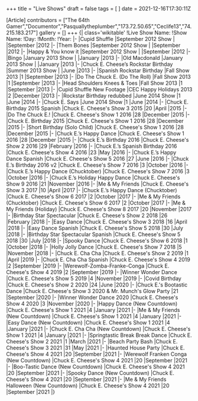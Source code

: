 +++
title = "Live Shows"
draft = false
tags = [ ]
date = 2021-12-16T17:30:11Z

[Article]
contributors = ["The 64th Gamer","Documentor","Pasquallytheplumber","173.72.50.65","Ceclife13","74.215.183.217"]
gallery = []
+++
{| class='wikitable'
!Live Show Name:
!Show Name:
!Day:
!Month:
!Year:
|-
|Cupid Shuffle
|September 2012 Show
|
|September
|2012
|-
|Them Bones
|September 2012 Show
|
|September
|2012
|-
|Happy & You know it
|September 2012 Show
|
|September
|2012
|-
|Bingo
|January 2013 Show
|
|January
|2013
|-
|Old Macdonald
|January 2013 Show
|
|January
|2013
|-
|Chuck E. Cheese’s Rockstar Birthday
|Summer 2013 Show
|
|June
|2013
|-
|Spanish Rockstar Birthday
|Fall Show 2013
|1
|September
|2013
|-
|Do The Chuck E. (Do The Roll)
|Fall Show 2013
|1
|September
|2013
|-
|Head Shoulders Knees & Toes
|Fall Show 2013
|1
|September
|2013
|-
|Cupid Shuffle New Footage
|CEC Happy Holidays 2013
|2
|December
|2013
|-
|Rockstar Birthday redubbed
|June 2014 Show
|1
|June
|2014
|-
|Chuck E. Says
|June 2014 Show
|1
|June
|2014
|-
|Chuck E. Birthday 2015 Spanish
|Chuck E. Cheese's Show 3 2015
|20
|April
|2015
|-
|Do The Chuck E.!
|Chuck E. Cheese's Show 1 2016
|28
|December
|2015
|-
|Chuck E. Birthday 2015
|Chuck E. Cheese's Show 1 2016
|28
|December
|2015
|-
|Short Birthday (Solo Child)
|Chuck E. Cheese's Show 1 2016
|28
|December
|2015
|-
|Chuck E.’s Happy Dance
|Chuck E. Cheese's Show 1 2016
|28
|December
|2015
|-
|Chuck E.’s Birthday 2016
|Chuck E. Cheese's Show 2 2016
|29
|February
|2016
|-
|Chuck E.’s Spanish Birthday 2016
|Chuck E. Cheese's Show 4 2016
|23
|May
|2016
|-
|Chuck E.’s Happy Dance Spanish
|Chuck E. Cheese's Show 5 2016
|27
|June
|2016
|-
|Chuck E.’s Birthday 2016 v2
|Chuck E. Cheese's Show 7 2016
|3
|October
|2016
|-
|Chuck E.’s Happy Dance (Chucktober)
|Chuck E. Cheese's Show 7 2016
|3
|October
|2016
|-
|Chuck E.’s Holiday Happy Dance
|Chuck E. Cheese's Show 9 2016
|21
|November
|2016
|-
|Me & My Friends
|Chuck E. Cheese's Show 3 2017
|10
|April
|2017
|-
|Chuck E.’s Happy Dance (Chucktober)
|Chuck E. Cheese's Show 6 2017
|2
|October
|2017
|-
|Me & My Friends (Chucktober)
|Chuck E. Cheese's Show 6 2017
|2
|October
|2017
|-
|Me & My Friends (Holiday)
|Chuck E. Cheese's Show 8 2017
|20
|November
|2017
|-
|Birthday Star Spectacular
|Chuck E. Cheese's Show 2 2018
|26
|February
|2018
|-
|Easy Dance
|Chuck E. Cheese's Show 3 2018
|16
|April
|2018
|-
|Easy Dance Spanish
|Chuck E. Cheese's Show 5 2018
|30
|July
|2018
|-
|Birthday Star Spectacular Spanish
|Chuck E. Cheese's Show 5 2018
|30
|July
|2018
|-
|Spooky Dance
|Chuck E. Cheese's Show 6 2018
|1
|October
|2018
|-
|Holly Jolly Dance
|Chuck E. Cheese's Show 7 2018
|5
|November
|2018
|-
|Chuck E. Cha Cha
|Chuck E. Cheese's Show 2 2019
|1
|April
|2019
|-
|Chuck E. Cha Cha Spanish
|Chuck E. Cheese's Show 4 2019
|2
|September
|2019
|-
|Werewolf-Zomba-Franke-Conga
|Chuck E. Cheese's Show 4 2019
|2
|September
|2019
|-
|Winner Wonder Dance
|Chuck E. Cheese's Show 5 2019
|4
|November
|2019
|-
|Covid Birthday
|Chuck E. Cheese's Show 2 2020
|24
|June
|2020
|-
|Chuck E.'s Bootastic Dance
|Chuck E. Cheese's Show 3 2020 & Mr. Munch's Glow Party
|21
|September
|2020
|-
|Winner Wonder Dance 2020
|Chuck E. Cheese's Show 4 2020
|3
|November
|2020
|-
|Happy Dance (New Countdown)
|Chuck E. Cheese's Show 1 2021
|4
|January
|2021
|-
|Me & My Friends (New Countdown)
|Chuck E. Cheese's Show 1 2021
|4
|January
|2021
|-
|Easy Dance (New Countdown)
|Chuck E. Cheese's Show 1 2021
|4
|January
|2021
|-
|Chuck E. Cha Cha (New Countdown)
|Chuck E. Cheese's Show 1 2021
|4
|January
|2021
|-
|Springtastic Break Break Dance
|Chuck E. Cheese's Show 2 2021
|1
|March
|2021
|-
|Beach Party Bash
|Chuck E. Cheese's Show 3 2021
|31
|May
|2021
|-
|Haunted House Party
|Chuck E. Cheese's Show 4 2021
|20
|September
|2021
|-
|Werewolf Franken Conga (New Countdown)
|Chuck E. Cheese's Show 4 2021
|20
|September
|2021
|-
|Boo-Tastic Dance (New Countdown)
|Chuck E. Cheese's Show 4 2021
|20
|September
|2021
|-
|Spooky Dance (New Countdown)
|Chuck E. Cheese's Show 4 2021
|20
|September
|2021
|-
|Me & My Friends Halloween (New Countdown)
|Chuck E. Cheese's Show 4 2021
|20
|September
|2021
|}